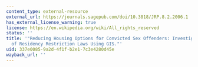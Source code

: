 ```yaml
---
content_type: external-resource
external_url: https://journals.sagepub.com/doi/10.3818/JRP.8.2.2006.1
has_external_license_warning: true
license: https://en.wikipedia.org/wiki/All_rights_reserved
status: ''
title: '"Reducing Housing Options for Convicted Sex Offenders: Investigating the Impact
  of Residency Restriction Laws Using GIS."'
uid: 337e0085-9a2d-4f1f-b2e1-7c3e4280d45e
wayback_url: ''
---
```


